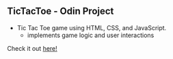 ## TicTacToe - Odin Project
- Tic Tac Toe game using HTML, CSS, and JavaScript.
  - implements game logic and user interactions

Check it out [here!](https://jiwonnie6.github.io/Tic-Tac-Toe/)
